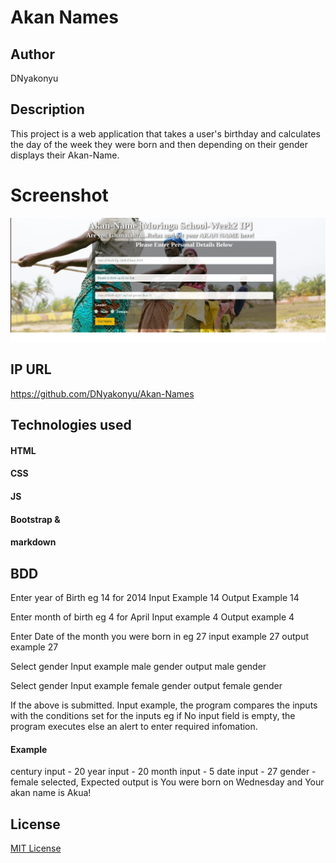 # Akan Names


## Author

DNyakonyu

## Description

This project is a web application that takes a user's birthday and calculates the day of the week they were born and then depending on their gender displays their Akan-Name.


# Screenshot

![](https://github.com/DNyakonyu/Akan-Names/blob/master/images/snapshot.png)

## IP URL

https://github.com/DNyakonyu/Akan-Names

## Technologies used

#### HTML
#### CSS
#### JS
#### Bootstrap &
#### markdown

## BDD


Enter year of Birth eg 14 for 2014 Input Example 14 Output Example 14

Enter month of birth eg 4 for April Input example 4 Output example 4

Enter Date of the month you were born in eg 27 input example 27 output example 27

Select gender Input example male gender output male gender

Select gender Input example female gender output female gender

If the above is submitted. Input example, the program compares the inputs with the conditions set for the inputs eg if No input field is empty, the program executes else an alert to enter required infomation.

#### Example

century input - 20
year input - 20
month input - 5
date input - 27
gender - female selected, Expected output is You were born on Wednesday and Your akan name is Akua!

## License
[MIT License](https://choosealicense.com/licenses/mit/)
